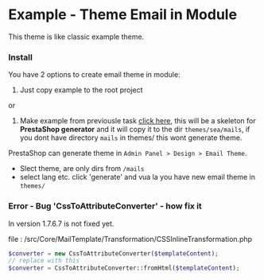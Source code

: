 # Example - Theme Email in Module
This theme is like classic example theme.

### Install
You have 2 options to create email theme in module:
1. Just copy example to the root project

  or

1. Make example from previousle task [click here](https://github.com/damian-pm/prestashop_examples/tree/master/examples/ExampleEmailTheme), this will be a skeleton for **PrestaShop generator** and it will copy it to the dir `themes/sea/mails`, if you dont have directory `mails` in themes/ this wont generate theme.

  PrestaShop can generate theme in `Admin Panel > Design > Email Theme`.
  * Slect theme, are only dirs from `/mails`
  * select lang
  etc.
  click 'generate' and vua la you have new email theme in `themes/`

### Error - Bug 'CssToAttributeConverter' - how fix it
In version 1.7.6.7 is not fixed yet.

file : /src/Core/MailTemplate/Transformation/CSSInlineTransformation.php
```php
$converter = new CssToAttributeConverter($templateContent);
// replace with this
$converter = CssToAttributeConverter::fromHtml($templateContent);
```
